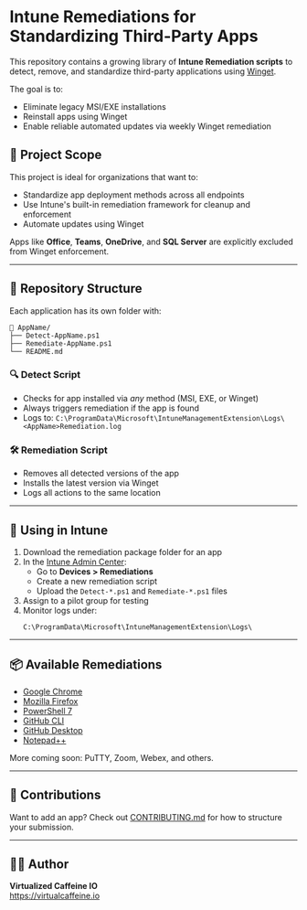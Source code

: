 # Intune Remediations for Standardizing Third-Party Apps

This repository contains a growing library of **Intune Remediation scripts** to detect, remove, and standardize third-party applications using [Winget](https://learn.microsoft.com/en-us/windows/package-manager/winget/).

The goal is to:
- Eliminate legacy MSI/EXE installations
- Reinstall apps using Winget
- Enable reliable automated updates via weekly Winget remediation

## 🎯 Project Scope

This project is ideal for organizations that want to:
- Standardize app deployment methods across all endpoints
- Use Intune's built-in remediation framework for cleanup and enforcement
- Automate updates using Winget

Apps like **Office**, **Teams**, **OneDrive**, and **SQL Server** are explicitly excluded from Winget enforcement.

---

## 📂 Repository Structure

Each application has its own folder with:

```
📁 AppName/
├── Detect-AppName.ps1
├── Remediate-AppName.ps1
└── README.md
```

### 🔍 Detect Script

- Checks for app installed via *any* method (MSI, EXE, or Winget)
- Always triggers remediation if the app is found
- Logs to: `C:\ProgramData\Microsoft\IntuneManagementExtension\Logs\<AppName>Remediation.log`

### 🛠️ Remediation Script

- Removes all detected versions of the app
- Installs the latest version via Winget
- Logs all actions to the same location

---

## 🚀 Using in Intune

1. Download the remediation package folder for an app
2. In the [Intune Admin Center](https://endpoint.microsoft.com):
   - Go to **Devices > Remediations**
   - Create a new remediation script
   - Upload the `Detect-*.ps1` and `Remediate-*.ps1` files
3. Assign to a pilot group for testing
4. Monitor logs under:
   ```
   C:\ProgramData\Microsoft\IntuneManagementExtension\Logs\
   ```

---

## 📦 Available Remediations

- [Google Chrome](./Chrome)
- [Mozilla Firefox](./Firefox)
- [PowerShell 7](./PowerShell7)
- [GitHub CLI](./GitHubCLI)
- [GitHub Desktop](./GitHubDesktop)
- [Notepad++](./NotepadPP)

More coming soon: PuTTY, Zoom, Webex, and others.

---

## 🤝 Contributions

Want to add an app? Check out [CONTRIBUTING.md](./CONTRIBUTING.md) for how to structure your submission.

---

## 👨‍💻 Author

**Virtualized Caffeine IO**  
https://virtualcaffeine.io
